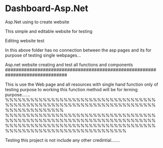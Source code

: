 # Dashboard-Asp.Net
Asp.Net using to create website

This simple and editable website for testing

Editing website test

In this above folder has no connection between the asp pages and its for purpose of testing single webpages... 

Asp.net website creating and test all functions and components
###############################################################################

This is use the Web page and all resources with single hand function only of testing purpose to working this function method will be for lerning purpose.......
%%%%%%%%%%%%%%%%%%%%%%%%%%%%%%%%%%%%%%%%%%%%%%%%%%%%%%%%%%%%%%%%%%%%%%%%%%%%%%%%%%%%%%
%%%%%%%%%%%%%%%%%%%%%%%%%%%%%%%%%%%%%%%%%%%%%%%%%%%%%%%%%%%%%%%%%%%%%%%%%%%%%%%%%%%%%%%%%%%%%%%%%%%%%%%%%%%%%%%%%%%%%%%%%%%%%%%%%%%%%%%%%

Testing this project is not include any other credintial.......
